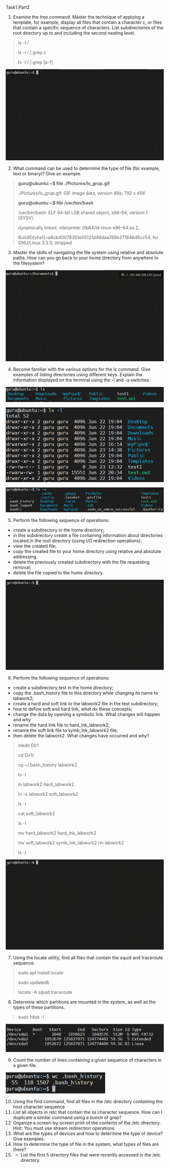 Task1.Part2
1) Examine the tree command. Master the technique of applying a template, for example,
   display all files that contain a character c, or files that contain a specific sequence of characters.
   List subdirectories of the root directory up to and including the second nesting level.
   
>ls -l /
> 
>ls -l / | grep c
> 
>ls -l / | grep [a-f]


![img.png](img/ls_grup.gif)


2) What command can be used to determine the type of file (for example, text or binary)? Give an example.

>**guru@ubuntu:~$ file ./Pictures/ls_grup.gif**
>
>./Pictures/ls_grup.gif: GIF image data, version 89a, 792 x 456
> 
>**guru@ubuntu:~$ file /usr/bin/bash**
>
>/usr/bin/bash: ELF 64-bit LSB shared object, x86-64, version 1 (SYSV),
>
>dynamically linked, interpreter /lib64/ld-linux-x86-64.so.2,
>
>BuildID[sha1]=a6cb40078351e05121d46daa768e271846d5cc54, for GNU/Linux 3.2.0, stripped

3) Master the skills of navigating the file system using relative and absolute paths.
   How can you go back to your home directory from anywhere in the filesystem?
   
![img.png](img/cd.gif)


4) Become familiar with the various options for the ls command.
   Give examples of listing directories using different keys.
   Explain the information displayed on the terminal using the -l and -a switches.

![img.png](img/ls.png)

![img.png](img/ls_l.png)

![img.png](img/ls_a.png)

5) Perform the following sequence of operations:
- create a subdirectory in the home directory;
- in this subdirectory create a file containing information about directories
  located in the root directory (using I/O redirection operations);
- view the created file;
- copy the created file to your home directory using relative
  and absolute addressing.
- delete the previously created subdirectory with the file requesting removal;
- delete the file copied to the home directory.

![img.png](img/touch_rm.gif)

6) Perform the following sequence of operations:
- create a subdirectory test in the home directory;
- copy the .bash_history file to this directory while changing its name to labwork2;
- create a hard and soft link to the labwork2 file in the test subdirectory;
- how to define soft and hard link, what do these
concepts;
- change the data by opening a symbolic link. What changes will happen and why
- rename the hard link file to hard_lnk_labwork2;
- rename the soft link file to symb_lnk_labwork2 file;
- then delete the labwork2. What changes have occurred and why?

>mkdir Dir1
>
>cd Dir1/
>
>cp ~/.bash_history labwork2
> 
>ls -l
>
>ln labwork2 hard_labwork2
>
>ln -s labwork2 soft_labwork2
>
>ls -l
>
>cat soft_labwork2
>
>ls -l
>
>mv hard_labwork2 hard_lnk_labwork2
>
>mv soft_labwork2 symb_lnk_labwork2
>rm labwork2
>
>ls -l


![img.png](img/touch_rm.gif)

7) Using the locate utility, find all files that contain the squid and traceroute sequence.
>sudo apt install locate
>
>sudo updatedb
>
>locate -A squid traceroute

8) Determine which partitions are mounted in the system, as well as the types of these partitions.

>sudo fdisk -l

![img.png](img/fdisk.png)

9) Count the number of lines containing a given sequence of characters in a given file.

![img.png](img/wc.png)

10) Using the find command, find all files in the /etc directory containing the host character sequence.
11) List all objects in /etc that contain the ss character sequence.
    How can I duplicate a similar command using a bunch of grep?
12) Organize a screen-by-screen print of the contents of the /etc directory.
    Hint: You must use stream redirection operations.
13) What are the types of devices and how to determine the type of device?
    Give examples.
14) How to determine the type of file in the system, what types of files are there?
15) * List the first 5 directory files that were recently accessed in the /etc directory.
